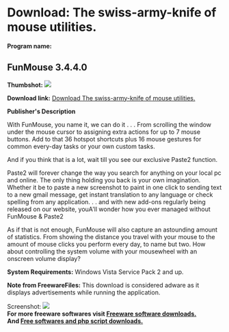 # Download: The swiss-army-knife of mouse utilities.

**Program name:**

## FunMouse 3.4.4.0

  
**Thumbshot:** ![](http://www.freewarefiles.com/screenshot/funmouse_md.jpg)   
  
**Download link:** [Download The swiss-army-knife of mouse utilities.](http://freesoftwares.boysofts.com/FunMouse_program_97371.html)  
  


**Publisher's Description**  
  


With FunMouse, you name it, we can do it . . . From scrolling the window under the mouse cursor to assigning extra actions for up to 7 mouse buttons. Add to that 36 hotspot shortcuts plus 16 mouse gestures for common every-day tasks or your own custom tasks. 

And if you think that is a lot, wait till you see our exclusive Paste2 function.

Paste2 will forever change the way you search for anything on your local pc and online. The only thing holding you back is your own imagination. Whether it be to paste a new screenshot to paint in one click to sending text to a new gmail message, get instant translation to any language or check spelling from any application. . . and with new add-ons regularly being released on our website, youA'll wonder how you ever managed without FunMouse & Paste2

As if that is not enough, FunMouse will also capture an astounding amount of statistics. From showing the distance you travel with your mouse to the amount of mouse clicks you perform every day, to name but two. How about controlling the system volume with your mousewheel with an onscreen volume display?

**System Requirements:** Windows Vista Service Pack 2 and up.

**Note from FreewareFiles:** This download is considered adware as it displays advertisements while running the application.

  
  
Screenshot: ![](http://www.freewarefiles.com/screenshot/funmouse.jpg)   
**For more freeware softwares visit [Freeware software downloads.](http://freesoftwares.boysofts.com/)**   
**And [Free softwares and php script downloads.](http://www.boysofts.com/)**
